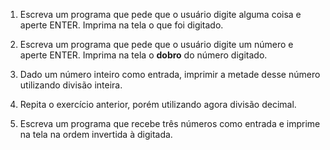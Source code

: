 1. Escreva um programa que pede que o usuário digite alguma coisa e
aperte ENTER. Imprima na tela o que foi digitado.

2. Escreva um programa que pede que o usuário digite um número e
aperte ENTER. Imprima na tela o **dobro** do número digitado.

3. Dado um número inteiro como entrada, imprimir a metade desse
número utilizando divisão inteira.

4. Repita o exercício anterior, porém utilizando agora divisão
decimal.

5. Escreva um programa que recebe três números como
entrada e imprime na tela na ordem invertida à digitada.
